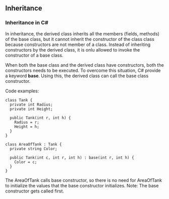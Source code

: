 ## Inheritance

### Inheritance in C# #
In inheritance, the derived class inherits all the members (fields, methods) of the base class, but it cannot inherit the constructor of the class class because constructors are not member of a class. Instead of inheriting constructors by the derived class, it is onlu allowed to invoke the constructor of a base class.

When both the base class and the derived class have constructors, both the constructors needs to be executed. To overcome this situation, C# provide a keyword **base**. Using this, the derived class can call the base class constructor.

Code examples:
```
class Tank {
  private int Radius;
  private int Height;

  public Tank(int r, int h) {
    Radius = r;
    Height = h;
  }
}

class AreaOfTank : Tank {
  private string Color;

  public Tank(int c, int r, int h) : base(int r, int h) {
    Color = c;
  }
}
```

The AreaOfTank calls base constructor, so there is no need for AreaOfTank to initialize the values that the base constructor initializes. Note: The base constructor gets called first.
